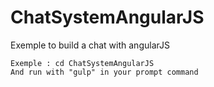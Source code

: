 # ChatSystemAngularJS
Exemple to build a chat with angularJS

```
Exemple : cd ChatSystemAngularJS
And run with "gulp" in your prompt command
```
